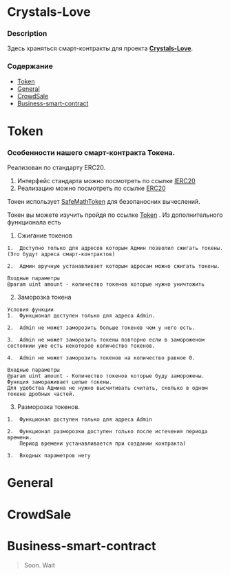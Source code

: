 # Crystals-Love
### Description
Здесь храняться смарт-контракты для проекта [**Crystals-Love**](https://crystals.love/).
### Содержание
* [Token](#Token)
* [General](#General)
* [CrowdSale](#CrowdSale)
* [Business-smart-contract](#Business-smart-contract)
# Token
### Особенности нашего смарт-контракта Токена.
Реализован по стандарту ERC20.
1. Интерфейс стандарта можно посмотреть по ссылке [IERC20](https://github.com/liderako/Crystals-Love/blob/master/Crystals-Love/Token/IERC20.sol)
2. Реализацию можно посмотреть по ссылке [ERC20](https://github.com/liderako/Crystals-Love/blob/master/Crystals-Love/Token/ERC20.sol)

Токен использует [SafeMathToken](https://github.com/liderako/Crystals-Love/blob/master/Crystals-Love/Token/SafeMathToken.sol) для безопаноcних вычеслений.

Токен вы можете изучить пройдя по ссылке [Token](https://github.com/liderako/Crystals-Love/blob/master/Crystals-Love/Token/Token.sol)
. Из дополнительного функционала есть
1. Сжигание токенов
```
1.  Доступно только для адресов которым Админ позволил сжигать токены. (Это будут адреса смарт-контрактов)

2.  Админ вручную устанавливает которым адресам можно сжигать токены.

Входные параметры
@param uint amount - количество токенов которые нужно уничтожить
```
2. Заморозка токена
```
Условия функции
1.  Функционал доступен только для адреса Admin.

2.  Admin не может заморозить больше токенов чем у него есть.

3.  Admin не может заморозить токены повторно если в замороженом состоянии уже есть некоторое количество токенов.

4.  Admin не может заморозить токенов на количество равное 0.

Входные параметры
@param uint amount - Количество токенов которые буду заморожены.
Функция замораживает целые токены.
Для удобства Админа не нужно высчитивать считать, сколько в одном токене дробных частей.
```
3. Разморозка токенов.
```
1.  Функционал доступен только для адреса Admin

2.  Функционал разморозки доступен только после истечения периода времени.
    Период времени устанавливается при создании контракта)

3.  Входных параметров нету
```
# General
# CrowdSale
# Business-smart-contract
> Soon. Wait
